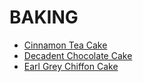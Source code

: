 # BAKING

* [Cinnamon Tea Cake](./Cinnamon%20Tea%20Cake.md)
* [Decadent Chocolate Cake](./Decadent%20Chocolate%20Cake.md)
* [Earl Grey Chiffon Cake](./Earl%20Grey%20Chiffon%20Cake.md)
